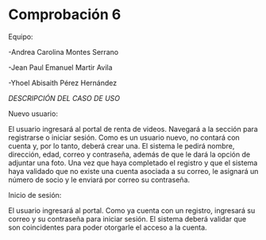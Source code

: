 # Comprobación 6

Equipo: 

-Andrea Carolina Montes Serrano

-Jean Paul Emanuel Martir Avila

-Yhoel Abisaith Pérez Hernández




*DESCRIPCIÓN DEL CASO DE USO*

Nuevo usuario:

El usuario ingresará al portal de renta de videos. Navegará a la sección para registrarse o iniciar sesión. Como es un usuario nuevo, no contará con cuenta y, por lo tanto, deberá crear una. El sistema le pedirá nombre, dirección, edad, correo y contraseña, además de que le dará la opción de adjuntar una foto. Una vez que haya completado el registro y que el sistema haya validado que no existe una cuenta asociada a su correo, le asignará un número de socio y le enviará por correo su contraseña.

Inicio de sesión:

El usuario ingresará al portal. Como ya cuenta con un registro, ingresará su correo y su contraseña para iniciar sesión. El sistema deberá validar que son coincidentes para poder otorgarle el acceso a la cuenta. 
